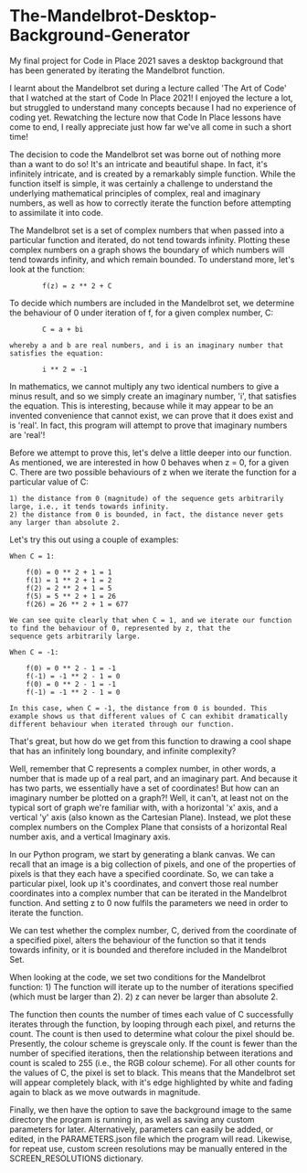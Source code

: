 # The-Mandelbrot-Desktop-Background-Generator
My final project for Code in Place 2021 saves a desktop background that has been generated by iterating the Mandelbrot function.

I learnt about the Mandelbrot set during a lecture called 'The Art of Code' that I watched at the start of Code In Place 2021!
I enjoyed the lecture a lot, but struggled to understand many concepts because I had no experience of coding yet.
Rewatching the lecture now that Code In Place lessons have come to end, I really appreciate just how far we've all come in such a short time!

The decision to code the Mandelbrot set was borne out of nothing more than a want to do so! It's an intricate and beautiful shape. In fact, it's infinitely intricate, and is created by a remarkably simple function. While the function itself is simple, it was certainly a challenge to understand the underlying mathematical principles of complex, real and imaginary numbers, as well as how to correctly iterate the function before attempting to assimilate it into code.

The Mandelbrot set is a set of complex numbers that when passed into a particular function and iterated, do not tend towards infinity. Plotting these complex numbers on a graph shows the boundary of which numbers will tend towards infinity, and which remain bounded. To understand more, let's look at the function:

            f(z) = z ** 2 + C

To decide which numbers are included in the Mandelbrot set, we determine the behaviour of 0 under iteration of f, for a given complex number, C:

            C = a + bi

    whereby a and b are real numbers, and i is an imaginary number that satisfies the equation:

            i ** 2 = -1

In mathematics, we cannot multiply any two identical numbers to give a minus result, and so we simply create an imaginary number, 'i', that satisfies the equation. This is interesting, because while it may appear to be an invented convenience that cannot exist, we can prove that it does exist and is 'real'. In fact, this program will attempt to prove that imaginary numbers are 'real'!

Before we attempt to prove this, let's delve a little deeper into our function. As mentioned, we are interested in how 0 behaves when z = 0, for a given C. There are two possible behaviours of z when we iterate the function for a particular value of C:

    1) the distance from 0 (magnitude) of the sequence gets arbitrarily large, i.e., it tends towards infinity.
    2) the distance from 0 is bounded, in fact, the distance never gets any larger than absolute 2.

Let's try this out using a couple of examples:

    When C = 1:

        f(0) = 0 ** 2 + 1 = 1
        f(1) = 1 ** 2 + 1 = 2
        f(2) = 2 ** 2 + 1 = 5
        f(5) = 5 ** 2 + 1 = 26
        f(26) = 26 ** 2 + 1 = 677

    We can see quite clearly that when C = 1, and we iterate our function to find the behaviour of 0, represented by z, that the
    sequence gets arbitrarily large.

    When C = -1:

        f(0) = 0 ** 2 - 1 = -1
        f(-1) = -1 ** 2 - 1 = 0
        f(0) = 0 ** 2 - 1 = -1
        f(-1) = -1 ** 2 - 1 = 0

    In this case, when C = -1, the distance from 0 is bounded. This example shows us that different values of C can exhibit dramatically
    different behaviour when iterated through our function.

That's great, but how do we get from this function to drawing a cool shape that has an infinitely long boundary, and infinite complexity?

Well, remember that C represents a complex number, in other words, a number that is made up of a real part, and an imaginary part. And because it has two parts, we essentially have a set of coordinates! But how can an imaginary number be plotted on a graph?! Well, it can't, at least not on the typical sort of graph we're familiar with, with a horizontal 'x' axis, and a vertical 'y' axis (also known as the Cartesian Plane). Instead, we plot these complex numbers on the Complex Plane that consists of a horizontal Real number axis, and a vertical Imaginary axis. 

In our Python program, we start by generating a blank canvas. We can recall that an image is a big collection of pixels, and one of the properties of pixels is that they each have a specified coordinate. So, we can take a particular pixel, look up it's coordinates, and convert those real number coordinates into a complex number that can be iterated in the Mandelbrot function. And setting z to 0 now fulfils the parameters we need in order to iterate the function.

We can test whether the complex number, C, derived from the coordinate of a specified pixel, alters the behaviour of the function so that it tends towards infinity, or it is bounded and therefore included in the Mandelbrot Set.

When looking at the code, we set two conditions for the Mandelbrot function:
    1) The function will iterate up to the number of iterations specified (which must be larger than 2).
    2) z can never be larger than absolute 2.

The function then counts the number of times each value of C successfully iterates through the function, by looping through each pixel, and returns the count. The count is then used to determine what colour the pixel should be. Presently, the colour scheme is greyscale only. If the count is  fewer than the number of specified iterations, then the relationship between iterations and count is scaled to 255 (i.e., the RGB colour scheme). For all other counts for the values of C, the pixel is set to black. This means that the Mandelbrot set will appear completely black, with it's edge highlighted by white and fading again to black as we move outwards in magnitude.

Finally, we then have the option to save the background image to the same directory the program is running in, as well as saving any custom parameters for later. Alternatively, parameters can easily be added, or edited, in the PARAMETERS.json file which the program will read. Likewise, for repeat use, custom screen resolutions may be manually entered in the SCREEN_RESOLUTIONS dictionary.
